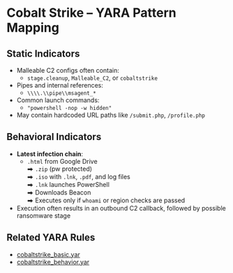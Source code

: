 # Cobalt Strike – YARA Pattern Mapping

## Static Indicators
- Malleable C2 configs often contain:
  - `stage.cleanup`, `Malleable_C2`, or `cobaltstrike`
- Pipes and internal references:
  - `\\\\.\\pipe\\msagent_*`
- Common launch commands:
  - `"powershell -nop -w hidden"`
- May contain hardcoded URL paths like `/submit.php`, `/profile.php`

## Behavioral Indicators
- **Latest infection chain**:
  - `.html` from Google Drive  
  ⮕  `.zip` (pw protected)  
  ⮕  `.iso` with `.lnk`, `.pdf`, and log files  
  ⮕  `.lnk` launches PowerShell  
  ⮕  Downloads Beacon  
  ⮕  Executes only if `whoami` or region checks are passed
- Execution often results in an outbound C2 callback, followed by possible ransomware stage

## Related YARA Rules
- [cobaltstrike_basic.yar](https://github.com/Sab0x1D/ghostyara/blob/main/families/cobaltstrike_basic.yar)  
- [cobaltstrike_behavior.yar](https://github.com/Sab0x1D/ghostyara/blob/main/ttps/cobaltstrike_behavior.yar)

